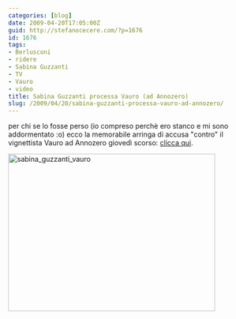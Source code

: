 ```yaml
---
categories: [blog]
date: 2009-04-20T17:05:00Z
guid: http://stefanocecere.com/?p=1676
id: 1676
tags:
- Berlusconi
- ridere
- Sabina Guzzanti
- TV
- Vauro
- video
title: Sabina Guzzanti processa Vauro (ad Annozero)
slug: /2009/04/20/sabina-guzzanti-processa-vauro-ad-annozero/
---
```


per chi se lo fosse perso (io compreso perchè ero stanco e mi sono addormentato :o) ecco la memorabile arringa di accusa "contro" il vignettista Vauro ad Annozero giovedì scorso: [clicca qui](http://www.rai.tv/dl/RaiTV/programmi/media/ContentItem-33959d68-f31a-4e4c-bb2e-7741b50ddd4d.html?p=0).

[<img class="aligncenter size-full wp-image-1677" title="sabina_guzzanti_vauro" src="http://stefanocecere.com/wp-content/uploads/sites/3/2009/04/sabina_guzzanti_vauro.png" alt="sabina_guzzanti_vauro" width="419" height="319" srcset="http://stefanocecere.com/wp-content/uploads/sites/3/2009/04/sabina_guzzanti_vauro.png 419w, http://stefanocecere.com/wp-content/uploads/sites/3/2009/04/sabina_guzzanti_vauro-300x228.png 300w" sizes="(max-width: 419px) 100vw, 419px" />](http://www.rai.tv/dl/RaiTV/programmi/media/ContentItem-33959d68-f31a-4e4c-bb2e-7741b50ddd4d.html?p=0)